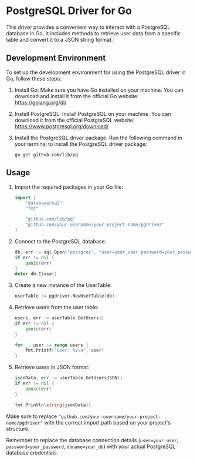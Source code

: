 # PostgreSQL Driver for Go

This driver provides a convenient way to interact with a PostgreSQL database in Go. It includes methods to retrieve user data from a specific table and convert it to a JSON string format.

## Development Environment

To set up the development environment for using the PostgreSQL driver in Go, follow these steps:

1. Install Go: Make sure you have Go installed on your machine. You can download and install it from the official Go website: https://golang.org/dl/

2. Install PostgreSQL: Install PostgreSQL on your machine. You can download it from the official PostgreSQL website: https://www.postgresql.org/download/

3. Install the PostgreSQL driver package: Run the following command in your terminal to install the PostgreSQL driver package:
    ```
    go get github.com/lib/pq
    ```

## Usage

1. Import the required packages in your Go file:
    ```go
    import (
        "database/sql"
        "fmt"
    
        "github.com/lib/pq"
        "github.com/your-username/your-project-name/pgdriver"
    )
    ```

2. Connect to the PostgreSQL database:
    ```go
    db, err := sql.Open("postgres", "user=your_user password=your_password dbname=your_db sslmode=disable")
    if err != nil {
        panic(err)
    }
    defer db.Close()
    ```

3. Create a new instance of the UserTable:
    ```go
    userTable := pgdriver.NewUserTable(db)
    ```

4. Retrieve users from the user table:
    ```go
    users, err := userTable.GetUsers()
    if err != nil {
        panic(err)
    }

    for _, user := range users {
        fmt.Printf("User: %v\n", user)
    }
    ```

5. Retrieve users in JSON format:
    ```go
    jsonData, err := userTable.GetUsersJSON()
    if err != nil {
        panic(err)
    }

    fmt.Println(string(jsonData))
    ```

Make sure to replace `"github.com/your-username/your-project-name/pgdriver"` with the correct import path based on your project's structure.

Remember to replace the database connection details (`user=your_user`, `password=your_password`, `dbname=your_db`) with your actual PostgreSQL database credentials.

